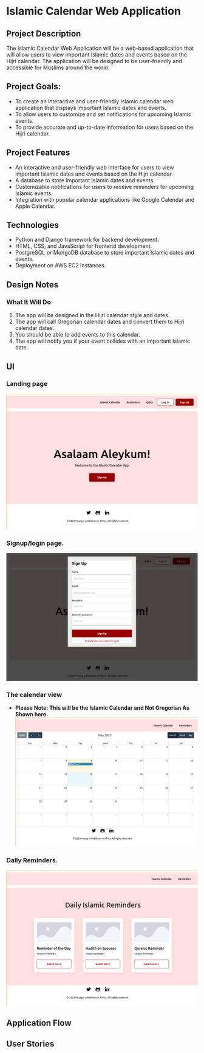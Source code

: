 # Islamic Calendar Web Application

## Project Description
<p> The Islamic Calendar Web Application will be a web-based application that will allow users to view important Islamic dates and events based on the Hijri calendar. The application will be designed to be user-friendly and accessible for Muslims around the world.</p>

## Project Goals:
- To create an interactive and user-friendly Islamic calendar web application that displays important Islamic dates and events.
- To allow users to customize and set notifications for upcoming Islamic events.
- To provide accurate and up-to-date information for users based on the Hijri calendar.

## Project Features
- An interactive and user-friendly web interface for users to view important Islamic dates and events based on the Hijri calendar.
- A database to store important Islamic dates and events.
- Customizable notifications for users to receive reminders for upcoming Islamic events.
- Integration with popular calendar applications like Google Calendar and Apple Calendar.

## Technologies
- Python and Django framework for backend development.
- HTML, CSS, and JavaScript for frontend development.
- PostgreSQL or MongoDB database to store important Islamic dates and events.
- Deployment on AWS EC2 instances.

## Design Notes
### What It Will Do
1. The app will be designed in the Hijri calendar style and dates.
2. The app will call Gregorian calendar dates and convert them to Hijri calendar dates.
3. You should be able to add events to this calendar.
4. The app will notify you if your event collides with an important Islamic date.
## UI
### Landing page
![landing](https://github.com/enzonjagi/Islam_Calendar_App/blob/main/Images/Landing.png)
### Signup/login page.
![signup](https://github.com/enzonjagi/Islam_Calendar_App/blob/main/Images/signup.png)
### The calendar view 
- <b>Please Note: This will be the Islamic Calendar and Not Gregorian As Shown here.</b>
![calendar](https://github.com/enzonjagi/Islam_Calendar_App/blob/main/Images/calendarpage.png)
### Daily Reminders.
![reminders](https://github.com/enzonjagi/Islam_Calendar_App/blob/main/Images/reminder.png)

## Application Flow

## User Stories